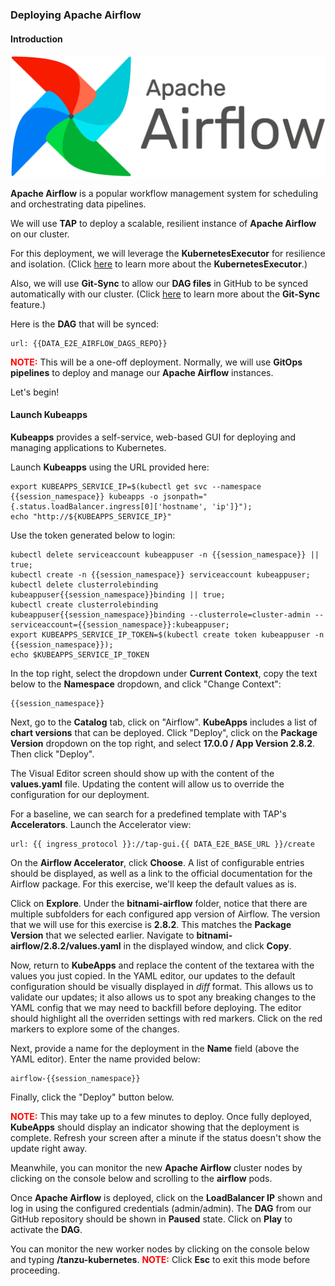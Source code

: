 ### Deploying Apache Airflow

#### Introduction

![Apache Airflow](images/airflow.png)

**Apache Airflow** is a popular workflow management system for scheduling and orchestrating data pipelines.

We will use **TAP** to deploy a scalable, resilient instance of **Apache Airflow** on our cluster. 

For this deployment, we will leverage the **KubernetesExecutor** for resilience and isolation.
(Click <a href="https://airflow.apache.org/docs/apache-airflow/stable/core-concepts/executor/kubernetes.html" target="_blank">here</a> to learn more about the **KubernetesExecutor**.)

Also, we will use **Git-Sync** to allow our **DAG files** in GitHub to be synced automatically with our cluster.
(Click <a href="https://airflow.apache.org/docs/helm-chart/stable/manage-dags-files.html" target="_blank">here</a> to learn more about the **Git-Sync** feature.)

Here is the **DAG** that will be synced:
```dashboard:open-url
url: {{DATA_E2E_AIRFLOW_DAGS_REPO}}
```

<font color="red"><b>NOTE:</b></font> This will be a one-off deployment. Normally, we will use **GitOps pipelines** to deploy and manage our **Apache Airflow** instances.

Let's begin!

#### Launch Kubeapps
**Kubeapps** provides a self-service, web-based GUI for deploying and managing applications to Kubernetes.

Launch **Kubeapps** using the URL provided here:
```execute
export KUBEAPPS_SERVICE_IP=$(kubectl get svc --namespace {{session_namespace}} kubeapps -o jsonpath="{.status.loadBalancer.ingress[0]['hostname', 'ip']}");
echo "http://${KUBEAPPS_SERVICE_IP}"
```

Use the token generated below to login:
```execute
kubectl delete serviceaccount kubeappuser -n {{session_namespace}} || true; 
kubectl create -n {{session_namespace}} serviceaccount kubeappuser;
kubectl delete clusterrolebinding kubeappuser{{session_namespace}}binding || true; 
kubectl create clusterrolebinding kubeappuser{{session_namespace}}binding --clusterrole=cluster-admin --serviceaccount={{session_namespace}}:kubeappuser;
export KUBEAPPS_SERVICE_IP_TOKEN=$(kubectl create token kubeappuser -n {{session_namespace}});
echo $KUBEAPPS_SERVICE_IP_TOKEN
```

In the top right, select the dropdown under **Current Context**, copy the text below to the **Namespace** dropdown, and click "Change Context":
```copy
{{session_namespace}}
```

Next, go to the **Catalog** tab, click on "Airflow".
**KubeApps** includes a list of **chart versions** that can be deployed.
Click "Deploy", click on the **Package Version** dropdown on the top right, and select **17.0.0 / App Version 2.8.2**.
Then click "Deploy". 

The Visual Editor screen should show up with the content of the **values.yaml** file.
Updating the content will allow us to override the configuration for our deployment.

For a baseline, we can search for a predefined template with TAP's **Accelerators**.
Launch the Accelerator view:
```dashboard:open-url
url: {{ ingress_protocol }}://tap-gui.{{ DATA_E2E_BASE_URL }}/create
```

On the **Airflow Accelerator**, click **Choose**. A list of configurable entries should be displayed, as well as
a link to the official documentation for the Airflow package. For this exercise, we'll keep the default values as is. 

Click on **Explore**. Under the **bitnami-airflow** folder, notice that there are multiple subfolders for each configured app version of Airflow.
The version that we will use for this exercise is **2.8.2**. This matches the **Package Version** that we selected earlier.
Navigate to **bitnami-airflow/2.8.2/values.yaml** in the displayed window, and click **Copy**. 

Now, return to **KubeApps** and replace the content of the textarea with the values you just copied.
In the YAML editor, our updates to the default configuration should be visually displayed in _diff_ format.
This allows us to validate our updates;
it also allows us to spot any breaking changes to the YAML config that we may need to backfill before deploying.
The editor should highlight all the overriden settings with red markers. Click on the red markers to explore some of the changes.

Next, provide a name for the deployment in the **Name** field (above the YAML editor).
Enter the name provided below:
```copy
airflow-{{session_namespace}}
```

Finally, click the "Deploy" button below.


<font color="red"><b>NOTE:</b></font> This may take up to a few minutes to deploy. Once fully deployed, **KubeApps** should display an indicator 
showing that the deployment is complete. Refresh your screen after a minute if the status doesn't show the update right away.

Meanwhile, you can monitor the new **Apache Airflow** cluster nodes by clicking on the console below and scrolling to the **airflow** pods.

Once **Apache Airflow** is deployed, click on the **LoadBalancer IP** shown and log in using the configured credentials (admin/admin).
The **DAG** from our GitHub repository should be shown in **Paused** state. Click on **Play** to activate the **DAG**.

You can monitor the new worker nodes by clicking on the console below and typing **/tanzu-kubernetes**.
<font color="red"><b>NOTE:</b></font> Click **Esc** to exit this mode before proceeding.